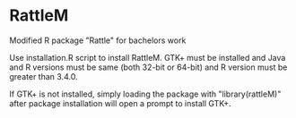 # RattleM
Modified R package "Rattle" for bachelors work

Use installation.R script to install RattleM. GTK+ must be installed and Java and R versions must be same (both 32-bit or 64-bit) and R version must be greater than 3.4.0.

If GTK+ is not installed, simply loading the package with "library(rattleM)" after package installation will open a prompt to install GTK+.
